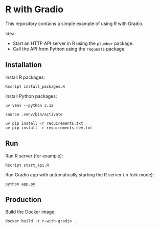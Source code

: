 # R with Gradio

This repository contains a simple example of using R with Gradio.

Idea:

- Start an HTTP API server in R using the `plumber` package.
- Call the API from Python using the `requests` package.

## Installation

Install R packages:

```
Rscript install_packages.R
```

Install Python packages:

```
uv venv --python 3.12

source .venv/bin/activate

uv pip install -r requirements.txt
uv pip install -r requirements-dev.txt
```

## Run

Run R server (for example):

```
Rscript start_api.R
```

Run Gradio app with automatically starting the R server (in fork mode):

```
python app.py
```

## Production

Build the Docker image:

```
docker build -t r-with-gradio .
```
